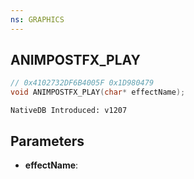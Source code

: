 ```yaml
---
ns: GRAPHICS
---
```

## ANIMPOSTFX_PLAY

```c
// 0x4102732DF6B4005F 0x1D980479
void ANIMPOSTFX_PLAY(char* effectName);
```

```
NativeDB Introduced: v1207
```

## Parameters
* **effectName**:
